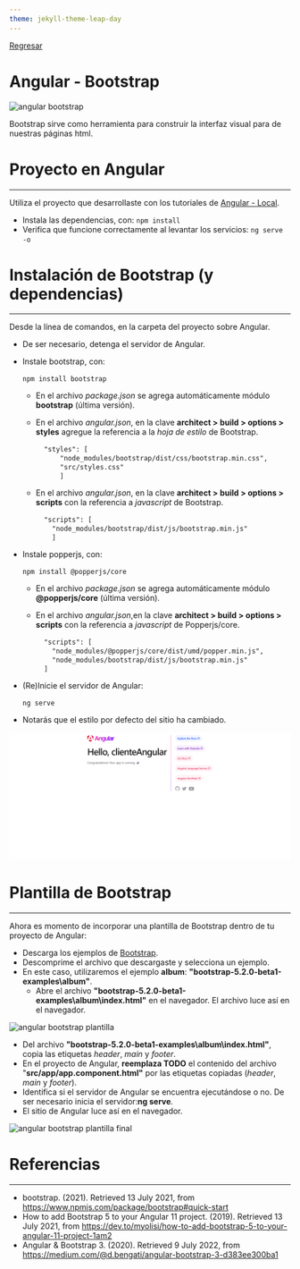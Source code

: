 ```yaml
---
theme: jekyll-theme-leap-day
---
```


[Regresar](/DAWM/)

Angular - Bootstrap
===================

![angular bootstrap](https://miro.medium.com/max/1838/1*L88Qxx696onBfTS-FXNM5w.png)

Bootstrap sirve como herramienta para construir la interfaz visual para de nuestras páginas html.

Proyecto en Angular
===================

* * *

Utiliza el proyecto que desarrollaste con los tutoriales de [Angular - Local](https://dawfiec.github.io/DAWM/tutoriales/angular_local.html).

* Instala las dependencias, con: `npm install`
* Verifica que funcione correctamente al levantar los servicios: `ng serve -o`


Instalación de Bootstrap (y dependencias)
=========================================

* * *

Desde la línea de comandos, en la carpeta del proyecto sobre Angular.

* De ser necesario, detenga el servidor de Angular.
* Instale bootstrap, con: 
  ```
  npm install bootstrap
  ```

    + En el archivo _package.json_ se agrega automáticamente módulo **bootstrap** (última versión).
    + En el archivo _angular.json_, en la clave **architect > build > options > styles** agregue la referencia a la _hoja de estilo_ de Bootstrap.

      ```
        "styles": [  
            "node_modules/bootstrap/dist/css/bootstrap.min.css", 
            "src/styles.css" 
            ]
      ```

    + En el archivo _angular.json_, en la clave **architect > build > options > scripts** con la referencia a _javascript_ de Bootstrap.

      ```
        "scripts": [
          "node_modules/bootstrap/dist/js/bootstrap.min.js"
          ]
      ```

* Instale popperjs, con: 
  ```
  npm install @popperjs/core
  ```

    + En el archivo _package.json_ se agrega automáticamente módulo **@popperjs/core** (última versión).
    + En el archivo _angular.json_,en la clave **architect > build > options > scripts** con la referencia a _javascript_ de Popperjs/core.

      ```
        "scripts": [
          "node_modules/@popperjs/core/dist/umd/popper.min.js",
          "node_modules/bootstrap/dist/js/bootstrap.min.js"
        ]
      ```

*   (Re)Inicie el servidor de Angular: 
    ```
    ng serve
    ```
    
*   Notarás que el estilo por defecto del sitio ha cambiado.



![angular bootstrap](imagenes/angular_bootstrap.png)

Plantilla de Bootstrap
======================

* * *

Ahora es momento de incorporar una plantilla de Bootstrap dentro de tu proyecto de Angular:

* Descarga los ejemplos de [Bootstrap](https://getbootstrap.com/docs/5.2/examples/).
* Descomprime el archivo que descargaste y selecciona un ejemplo.
* En este caso, utilizaremos el ejemplo **album**: **"bootstrap-5.2.0-beta1-examples\\album"**.
    + Abre el archivo **"bootstrap-5.2.0-beta1-examples\\album\\index.html"** en el navegador. El archivo luce así en el navegador.

![angular bootstrap plantilla](imagenes/angular_bootstrap_plantilla.png)

* Del archivo **"bootstrap-5.2.0-beta1-examples\\album\\index.html"**, copia las etiquetas _header_, _main_ y _footer_.
* En el proyecto de Angular, **reemplaza TODO** el contenido del archivo "**src/app/app.component.html"** por las etiquetas copiadas (_header_, _main_ y _footer_).
* Identifica si el servidor de Angular se encuentra ejecutándose o no. De ser necesario inicia el servidor:**ng serve**.
* El sitio de Angular luce así en el navegador.

![angular bootstrap plantilla final](imagenes/angular_bootstrap_final.png)


Referencias
=======

* * *

* bootstrap. (2021). Retrieved 13 July 2021, from https://www.npmjs.com/package/bootstrap#quick-start
* How to add Bootstrap 5 to your Angular 11 project. (2019). Retrieved 13 July 2021, from https://dev.to/myolisi/how-to-add-bootstrap-5-to-your-angular-11-project-1am2
* Angular & Bootstrap 3. (2020). Retrieved 9 July 2022, from https://medium.com/@d.bengati/angular-bootstrap-3-d383ee300ba1